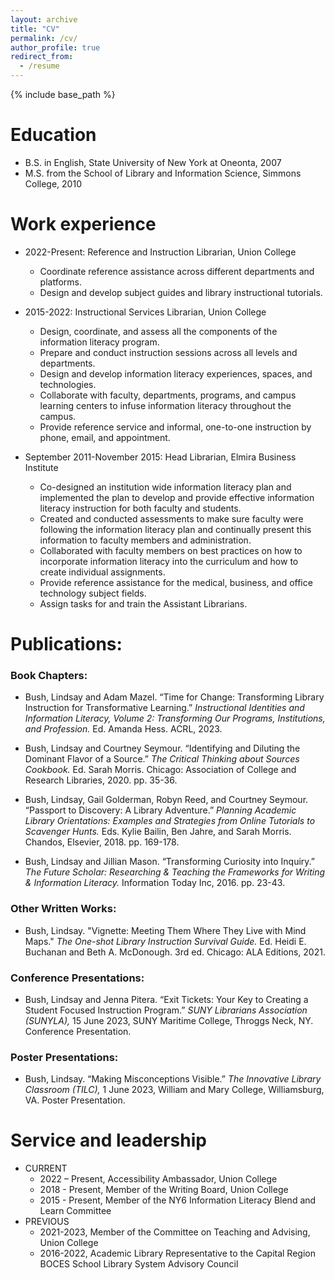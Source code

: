 ```yaml
---
layout: archive
title: "CV"
permalink: /cv/
author_profile: true
redirect_from:
  - /resume
---
```


{% include base_path %}

Education
======
* B.S. in English, State University of New York at Oneonta, 2007
* M.S. from the School of Library and Information Science, Simmons College, 2010

Work experience
======
* 2022-Present: Reference and Instruction Librarian, Union College
  * Coordinate reference assistance across different departments and platforms.
  * Design and develop subject guides and library instructional tutorials.

* 2015-2022: Instructional Services Librarian, Union College
  * Design, coordinate, and assess all the components of the information literacy program.
  * Prepare and conduct instruction sessions across all levels and departments.
  * Design and develop information literacy experiences, spaces, and technologies.
  * Collaborate with faculty, departments, programs, and campus learning centers to infuse information literacy throughout the campus. 
  * Provide reference service and informal, one-to-one instruction by phone, email, and appointment.

* September 2011-November 2015: Head Librarian, Elmira Business Institute
  * Co-designed an institution wide information literacy plan and implemented the plan to develop and provide effective information literacy instruction for both faculty and students.
  * Created and conducted assessments to make sure faculty were following the information literacy plan and continually present this information to faculty members and administration.
  * Collaborated with faculty members on best practices on how to incorporate information literacy into the curriculum and how to create individual assignments.
  * Provide reference assistance for the medical, business, and office technology subject fields.
  * Assign tasks for and train the Assistant Librarians.

Publications:
======
### Book Chapters:
* Bush, Lindsay and Adam Mazel. “Time for Change: Transforming Library Instruction for Transformative Learning.” <i>Instructional Identities and Information Literacy, Volume 2: Transforming Our Programs, Institutions, and Profession.</i> Ed. Amanda Hess. ACRL, 2023.

* Bush, Lindsay and Courtney Seymour. “Identifying and Diluting the Dominant Flavor of a Source.” <i>The Critical Thinking about Sources Cookbook.</i> Ed. Sarah Morris. Chicago: Association of College and Research Libraries, 2020. pp. 35-36.

* Bush, Lindsay, Gail Golderman, Robyn Reed, and Courtney Seymour. “Passport to Discovery: A Library Adventure.” <i>Planning Academic Library Orientations: Examples and Strategies from Online Tutorials to Scavenger Hunts.</i> Eds. Kylie Bailin, Ben Jahre, and Sarah Morris. Chandos, Elsevier, 2018. pp. 169-178.

* Bush, Lindsay and Jillian Mason. “Transforming Curiosity into Inquiry.” <i>The Future Scholar: Researching & Teaching the Frameworks for Writing & Information Literacy.</i> Information Today Inc, 2016. pp. 23-43.

### Other Written Works: 
* Bush, Lindsay. "Vignette: Meeting Them Where They Live with Mind Maps." <i>The One-shot Library Instruction Survival Guide.</i> Ed. Heidi E. Buchanan and Beth A. McDonough. 3rd ed. Chicago: ALA Editions, 2021.

### Conference Presentations: 
* Bush, Lindsay and Jenna Pitera. “Exit Tickets: Your Key to Creating a Student Focused Instruction Program.” <i>SUNY Librarians Association (SUNYLA),</i> 15 June 2023, SUNY Maritime College, Throggs Neck, NY. Conference Presentation.

### Poster Presentations:
* Bush, Lindsay. “Making Misconceptions Visible.” <i> The Innovative Library Classroom (TILC),</i> 1 June 2023, William and Mary College, Williamsburg, VA. Poster Presentation.

Service and leadership
======
* CURRENT
  *  2022 – Present, Accessibility Ambassador, Union College
  *  2018 - Present, Member of the Writing Board, Union College
  *  2015 - Present, Member of the NY6 Information Literacy Blend and Learn Committee
* PREVIOUS
  * 2021-2023, Member of the Committee on Teaching and Advising, Union College
  * 2016-2022, Academic Library Representative to the Capital Region BOCES School Library System Advisory Council

